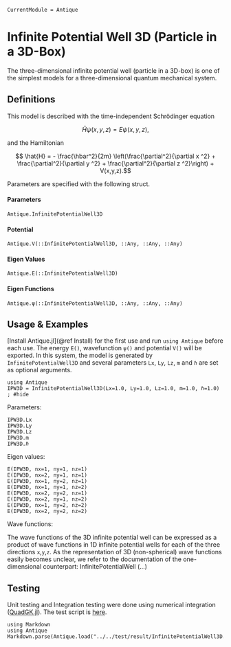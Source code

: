 ```@meta
CurrentModule = Antique
```

# Infinite Potential Well 3D (Particle in a 3D-Box)

The three-dimensional infinite potential well (particle in a 3D-box) is one of the simplest models for a three-dimensional quantum mechanical system.

## Definitions

This model is described with the time-independent Schrödinger equation
```math
  \hat{H} \psi(x,y,z) = E \psi(x,y,z),
```
and the Hamiltonian
```math
  \hat{H} = - \frac{\hbar^2}{2m} \left(\frac{\partial^2}{\partial x ^2} + \frac{\partial^2}{\partial y ^2} + \frac{\partial^2}{\partial z ^2}\right) + V(x,y,z).
```
Parameters are specified with the following struct.

#### Parameters
```@docs; canonical=false
Antique.InfinitePotentialWell3D
```

#### Potential
```@docs; canonical=false
Antique.V(::InfinitePotentialWell3D, ::Any, ::Any, ::Any)
```

#### Eigen Values
```@docs; canonical=false
Antique.E(::InfinitePotentialWell3D)
```

#### Eigen Functions
```@docs; canonical=false
Antique.ψ(::InfinitePotentialWell3D, ::Any, ::Any, ::Any)
```

## Usage & Examples

[Install Antique.jl](@ref Install) for the first use and run `using Antique` before each use. The energy `E()`, wavefunction `ψ()` and potential `V()` will be exported. In this system, the model is generated by `InfinitePotentialWell3D` and several parameters `Lx`, `Ly`, `Lz`, `m` and `ℏ` are set as optional arguments.

```@example IPW3D
using Antique
IPW3D = InfinitePotentialWell3D(Lx=1.0, Ly=1.0, Lz=1.0, m=1.0, ℏ=1.0)
; #hide
```

Parameters:

```@repl IPW3D
IPW3D.Lx
IPW3D.Ly
IPW3D.Lz
IPW3D.m
IPW3D.ℏ
```

Eigen values:

```@repl IPW3D
E(IPW3D, nx=1, ny=1, nz=1)
E(IPW3D, nx=2, ny=1, nz=1)
E(IPW3D, nx=1, ny=2, nz=1)
E(IPW3D, nx=1, ny=1, nz=2)
E(IPW3D, nx=2, ny=2, nz=1)
E(IPW3D, nx=2, ny=1, nz=2)
E(IPW3D, nx=1, ny=2, nz=2)
E(IPW3D, nx=2, ny=2, nz=2)
```

Wave functions:

The wave functions of the 3D infinite potential well can be expressed as a product of wave functions in 1D infinite potential wells for each of the three directions ``x``,``y``,``z``.
As the representation of 3D (non-spherical) wave functions easily becomes unclear, we refer to the documentation of the one-dimensional counterpart: InfinitePotentialWell (...)



## Testing

Unit testing and Integration testing were done using numerical integration ([QuadGK.jl](https://juliamath.github.io/QuadGK.jl/stable/)). The test script is [here](https://github.com/ohno/Antique.jl/blob/main/test/InfinitePotentialWell3D.jl).

```@eval
using Markdown
using Antique
Markdown.parse(Antique.load("../../test/result/InfinitePotentialWell3D.log"))
```